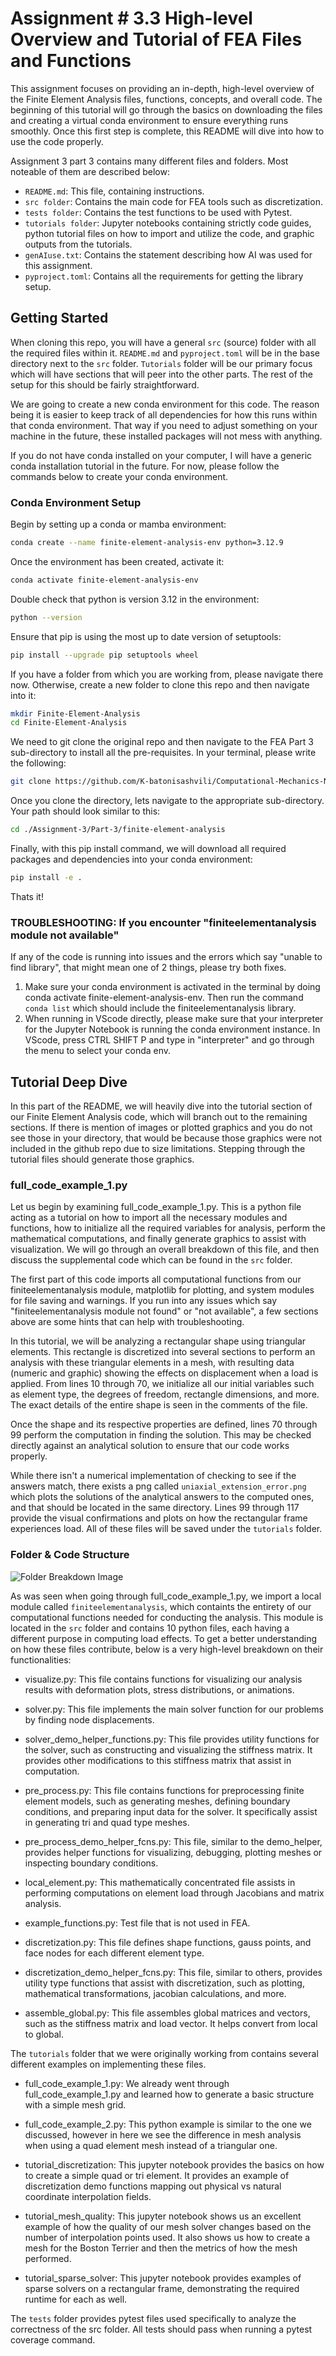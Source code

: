 # Assignment # 3.3 High-level Overview and Tutorial of FEA Files and Functions
This assignment focuses on providing an in-depth, high-level overview of the Finite Element Analysis files, functions, concepts, and overall code. The beginning of this tutorial will go through the basics on downloading the files and creating a virtual conda environment to ensure everything runs smoothly. Once this first step is complete, this README will dive into how to use the code properly. 

Assignment 3 part 3 contains many different files and folders. Most noteable of them are described below:

- `README.md`: This file, containing instructions.
- `src folder`: Contains the main code for FEA tools such as discretization.
- `tests folder`: Contains the test functions to be used with Pytest.
- `tutorials folder`: Jupyter notebooks containing strictly code guides, python tutorial files on how to import and utilize the code, and graphic outputs from the tutorials.
- `genAIuse.txt`: Contains the statement describing how AI was used for this assignment.
- `pyproject.toml`: Contains all the requirements for getting the library setup.

## Getting Started
When cloning this repo, you will have a general `src` (source) folder with all the required files within it. `README.md` and `pyproject.toml` will be in the base directory next to the `src` folder. `Tutorials` folder will be our primary focus which will have sections that will peer into the other parts. The rest of the setup for this should be fairly straightforward.

We are going to create a new conda environment for this code. The reason being it is easier to keep track of all dependencies for how this runs within that conda environment. That way if you need to adjust something on your machine in the future, these installed packages will not mess with anything.

If you do not have conda installed on your computer, I will have a generic conda installation tutorial in the future. For now, please follow the commands below to create your conda environment.

### Conda Environment Setup

Begin by setting up a conda or mamba environment:
```bash
conda create --name finite-element-analysis-env python=3.12.9
```
Once the environment has been created, activate it:

```bash
conda activate finite-element-analysis-env
```
Double check that python is version 3.12 in the environment:
```bash
python --version
```
Ensure that pip is using the most up to date version of setuptools:
```bash
pip install --upgrade pip setuptools wheel
```
If you have a folder from which you are working from, please navigate there now. Otherwise, create a new folder to clone this repo and then navigate into it:
```bash
mkdir Finite-Element-Analysis
cd Finite-Element-Analysis
```
We need to git clone the original repo and then navigate to the FEA Part 3 sub-directory to install all the pre-requisites. In your terminal, please write the following:
```bash
git clone https://github.com/K-batonisashvili/Computational-Mechanics-Nonlinear-Systems.git
```
Once you clone the directory, lets navigate to the appropriate sub-directory. Your path should look similar to this:
```bash
cd ./Assignment-3/Part-3/finite-element-analysis
```
Finally, with this pip install command, we will download all required packages and dependencies into your conda environment:
```bash
pip install -e .
```
Thats it!

### TROUBLESHOOTING: If you encounter "finiteelementanalysis module not available"

If any of the code is running into issues and the errors which say "unable to find library", that might mean one of 2 things, please try both fixes.

1) Make sure your conda environment is activated in the terminal by doing conda activate finite-element-analysis-env. Then run the command `conda list` which should include the finiteelementanalysis library.
2) When running in VScode directly, please make sure that your interpreter for the Jupyter Notebook is running the conda environment instance. In VScode, press CTRL SHIFT P and type in "interpreter" and go through the menu to select your conda env.


## Tutorial Deep Dive

In this part of the README, we will heavily dive into the tutorial section of our Finite Element Analysis code, which will branch out to the remaining sections. If there is mention of images or plotted graphics and you do not see those in your directory, that would be because those graphics were not included in the github repo due to size limitations. Stepping through the tutorial files should generate those graphics.

### full_code_example_1.py

Let us begin by examining full_code_example_1.py. This is a python file acting as a tutorial on how to import all the necessary modules and functions, how to initialize all the required variables for analysis, perform the mathematical computations, and finally generate graphics to assist with visualization. We will go through an overall breakdown of this file, and then discuss the supplemental code which can be found in the `src` folder.

The first part of this code imports all computational functions from our finiteelementanalysis module, matplotlib for plotting, and system modules for file saving and warnings. If you run into any issues which say "finiteelementanalysis module not found" or "not available", a few sections above are some hints that can help with troubleshooting. 

In this tutorial, we will be analyzing a rectangular shape using triangular elements. This rectangle is discretized into several sections to perform an analysis with these triangular elements in a mesh, with resulting data (numeric and graphic) showing the effects on displacement when a load is applied. From lines 10 through 70, we initialize all our initial variables such as element type, the degrees of freedom, rectangle dimensions, and more. The exact details of the entire shape is seen in the comments of the file. 

Once the shape and its respective properties are defined, lines 70 through 99 perform the computation in finding the solution. This may be checked directly against an analytical solution to ensure that our code works properly. 

While there isn't a numerical implementation of checking to see if the answers match, there exists a png called `uniaxial_extension_error.png` which plots the solutions of the analytical answers to the computed ones, and that should be located in the same directory. Lines 99 through 117 provide the visual confirmations and plots on how the rectangular frame experiences load. All of these files will be saved under the `tutorials` folder. 


### Folder & Code Structure

![Folder Breakdown Image](Folder_Breakdown.png)

As was seen when going through full_code_example_1.py, we import a local module called `finiteelementanalysis`, which containts the entirety of our computational functions needed for conducting the analysis. This module is located in the `src` folder and contains 10 python files, each having a different purpose in computing load effects. To get a better understanding on how these files contribute, below is a very high-level breakdown on their functionalities:

- visualize.py: This file contains functions for visualizing our analysis results with deformation plots, stress distributions, or animations.

- solver.py: This file implements the main solver function for our problems by finding node displacements.

- solver_demo_helper_functions.py: This file provides utility functions for the solver, such as constructing and visualizing the stiffness matrix.  It provides other modifications to this stiffness matrix that assist in computation.

- pre_process.py: This file contains functions for preprocessing finite element models, such as generating meshes, defining boundary conditions, and preparing input data for the solver. It specifically assist in generating tri and quad type meshes.

- pre_process_demo_helper_fcns.py: This file, similar to the demo_helper, provides helper functions for visualizing, debugging, plotting meshes or inspecting boundary conditions.

- local_element.py: This mathematically concentrated file assists in performing computations on element load through Jacobians and matrix analysis.

- example_functions.py: Test file that is not used in FEA.

- discretization.py: This file defines shape functions, gauss points, and face nodes for each different element type.

- discretization_demo_helper_fcns.py: This file, similar to others, provides utility type functions that assist with discretization, such as plotting, mathematical transformations, jacobian calculations, and more.

- assemble_global.py: This file assembles global matrices and vectors, such as the stiffness matrix and load vector. It helps convert from local to global.


The `tutorials` folder that we were originally working from contains several different examples on implementing these files. 

- full_code_example_1.py: We already went through full_code_example_1.py and learned how to generate a basic structure with a simple mesh grid. 

- full_code_example_2.py: This python example is similar to the one we discussed, however in here we see the difference in mesh analysis when using a quad element mesh instead of a triangular one. 

- tutorial_discretization: This jupyter notebook provides the basics on how to create a simple quad or tri element. It provides an example of discretization demo functions mapping out physical vs natural coordinate interpolation fields. 

- tutorial_mesh_quality: This jupyter notebook shows us an excellent example of how the quality of our mesh solver changes based on the number of interpolation points used. It also shows us how to create a mesh for the Boston Terrier and then the metrics of how the mesh performed. 

- tutorial_sparse_solver: This jupyter notebook provides examples of sparse solvers on a rectangular frame, demonstrating the required runtime for each as well. 

The `tests` folder provides pytest files used specifically to analyze the correctness of the src folder. All tests should pass when running a pytest coverage command. 